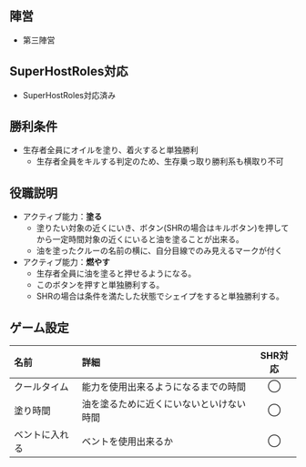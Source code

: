## 陣営
- 第三陣営

## SuperHostRoles対応
- SuperHostRoles対応済み

## 勝利条件
- 生存者全員にオイルを塗り、着火すると単独勝利
  - 生存者全員をキルする判定のため、生存乗っ取り勝利系も横取り不可

## 役職説明
- アクティブ能力：**塗る**
  - 塗りたい対象の近くにいき、ボタン(SHRの場合はキルボタン)を押してから一定時間対象の近くにいると油を塗ることが出来る。
  - 油を塗ったクルーの名前の横に、自分目線でのみ見えるマークが付く
- アクティブ能力：**燃やす**
  - 生存者全員に油を塗ると押せるようになる。
  - このボタンを押すと単独勝利する。
  - SHRの場合は条件を満たした状態でシェイプをすると単独勝利する。

## ゲーム設定
| 名前 | 詳細 | SHR対応 |
| :-- | :-- | :--: |
| クールタイム | 能力を使用出来るようになるまでの時間 | ◯ |
| 塗り時間 | 油を塗るために近くにいないといけない時間 | ◯ |
| ベントに入れる | ベントを使用出来るか | ◯ |